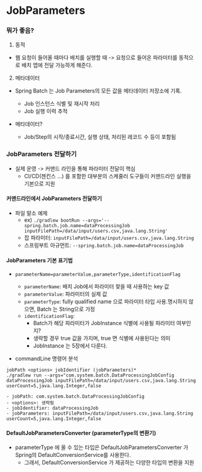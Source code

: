# JobParameters

### 뭐가 좋음?
1. 동적
  - 웹 요청이 들어올 때마다 배치를 실행할 때 -> 요청으로 들어온 파라미터를 동적으로 배치 앱에 전달 가능하게 해준다.

2. 메타데이터
- Spring Batch 는 Job Parameters의 모든 값을 메타데이터 저장소에 기록.
  - Job 인스턴스 식별 및 재시작 처리
  - Job 실행 이력 추적

- 메타데이터?
  - Job/Step의 시작/종료시간, 실행 상태, 처리된 레코드 수 등이 포함됨

### JobParameters 전달하기
- 실제 운영 -> 커맨드 라인을 통해 파라미터 전달이 핵심
  - CI/CD(젠킨스 ...) 를 포함한 대부분의 스케줄러 도구들이 커맨드라인 실행을 기본으로 지원

#### 커맨드라인에서 JobParameters 전달하기
- 파일 말소 예제
  - ex) `./gradlew bootRun --args='--spring.batch.job.name=dataProcessingJob inputFilePath=/data/input/users.csv,java.lang.String'`
  - 잡 파라미터: `inputFilePath=/data/input/users.csv,java.lang.String`
  - 스프링부트 아규먼트: `--spring.batch.job.name=dataProcessingJob`

#### JobParameters 기본 표기법
- `parameterName=parameterValue,parameterType,identificationFlag`
  - `parameterName`: 배치 Job에서 파라미터 찾을 때 사용하는 key 값
  - `parameterValue`: 파라미터의 실제 값
  - `parameterType`: fully qualified name 으로 파라미터 타입 사용.명시하지 않으면, Batch 는 String으로 가정
  - `identificationFlag`:
    - Batch가 해당 파라미터가 JobInstance 식별에 사용될 파라미터 여부인지?
    - 생략할 경우 true 값을 가지며, true 면 식별에 사용된다는 의미
    - JobInstance 는 5장에서 다룬다.

- commandLine 명령어 분석
```angular2html
jobPath <options> jobIdentifier (jobParameters)*
./gradlew run --args="com.system.batch.DataProcessingJobConfig dataProcessingJob inputFilePath=/data/input/users.csv,java.lang.String userCount=5,java.lang.Integer,false

- jobPath: com.system.batch.DataProcessingJobConfig
- <options>: 생략됨
- jobIdentifier: dataProcessingJob
- jobParameters: inputFilePath=/data/input/users.csv,java.lang.String userCount=5,java.lang.Integer,false
```

#### DefaultJobParametersConverter (parameterType의 변환기)
- parameterType 에 올 수 있는 타입은 DefaultJobParametersConverter 가 Spring의 DefaultConversionService를 사용한다.
  - 그래서, DefaultConversionService 가 제공하는 다양한 타입의 변환을 지원
